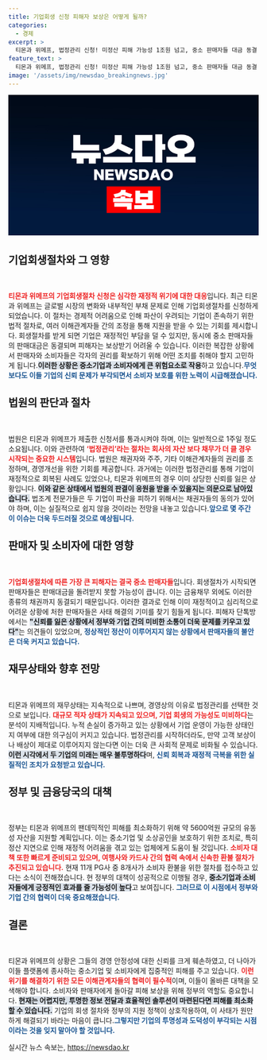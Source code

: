 ```yaml
---
title: 기업회생 신청 피해자 보상은 어떻게 될까?
categories:
  - 경제
excerpt: >
  티몬과 위메프, 법정관리 신청! 미정산 피해 가능성 1조원 넘고, 중소 판매자들 대금 동결 위기. 소비자 환불 지연과 판매자 정산 문제로 사태가 심각해져, 법적 절차 성공도 불투명하다. 결국 피해자들 호소가 이어지고 있다.
feature_text: >
  티몬과 위메프, 법정관리 신청! 미정산 피해 가능성 1조원 넘고, 중소 판매자들 대금 동결 위기. 소비자 환불 지연과 판매자 정산 문제로 사태가 심각해져, 법적 절차 성공도 불투명하다. 결국 피해자들 호소가 이어지고 있다.
image: '/assets/img/newsdao_breakingnews.jpg'
---
```


<p><img src="/assets/img/newsdao_breakingnews.jpg" alt="pcversion 속보" /></p>

<h2 data-ke-size="size26">기업회생절차와 그 영향</h2>

<p data-ke-size="size16">&nbsp;</p>

<p><b><span style="color: #ee2323;">티몬과 위메프의 기업회생절차 신청은 심각한 재정적 위기에 대한 대응</span></b>입니다. 최근 티몬과 위메프는 글로벌 시장의 변화와 내부적인 부채 문제로 인해 기업회생절차를 신청하게 되었습니다. 이 절차는 경제적 어려움으로 인해 파산이 우려되는 기업이 존속하기 위한 법적 절차로, 여러 이해관계자들 간의 조정을 통해 지원을 받을 수 있는 기회를 제시합니다. 회생절차를 받게 되면 기업은 재정적인 부담을 덜 수 있지만, 동시에 중소 판매자들의 판매대금은 동결되며 피해자는 보상받기 어려울 수 있습니다. 이러한 복잡한 상황에서 판매자와 소비자들은 각자의 권리를 확보하기 위해 어떤 조치를 취해야 할지 고민하게 됩니다.<b><span style="background-color: #21538527;">이러한 상황은 중소기업과 소비자에게 큰 위험요소로 작용</span></b>하고 있습니다.<b><span style="color: #1a5490;">무엇보다도 이들 기업의 신뢰 문제가 부각되면서 소비자 보호를 위한 노력이 시급해졌습니다.</span></b></p>

<h2 data-ke-size="size26">법원의 판단과 절차</h2>

<p data-ke-size="size16">&nbsp;</p>

<p>법원은 티몬과 위메프가 제출한 신청서를 통과시켜야 하며, 이는 일반적으로 1주일 정도 소요됩니다. 이와 관련하여 <b><span style="color: #ee2323;">‘법정관리’라는 절차는 회사의 자산 보다 채무가 더 클 경우 시작되는 중요한 시스템</span></b>입니다. 법원은 채권자와 주주, 기타 이해관계자들의 권리를 조정하며, 경영개선을 위한 기회를 제공합니다. 과거에는 이러한 법정관리를 통해 기업이 재정적으로 회복된 사례도 있었으나, 티몬과 위메프의 경우 이미 상당한 신뢰를 잃은 상황입니다. <b><span style="background-color: #21538527;">이와 같은 상태에서 법원의 판결이 응원을 받을 수 있을지는 의문으로 남아있습니다.</span></b> 법조계 전문가들은 두 기업이 파산을 피하기 위해서는 채권자들의 동의가 있어야 하며, 이는 실질적으로 쉽지 않을 것이라는 전망을 내놓고 있습니다.<b><span style="color: #1a5490;">앞으로 몇 주간 이 이슈는 더욱 두드러질 것으로 예상됩니다.</span></b></p>

<h2 data-ke-size="size26">판매자 및 소비자에 대한 영향</h2>

<p data-ke-size="size16">&nbsp;</p>

<p><b><span style="color: #ee2323;">기업회생절차에 따른 가장 큰 피해자는 결국 중소 판매자들</span></b>입니다. 회생절차가 시작되면 판매자들은 판매대금을 돌려받지 못할 가능성이 큽니다. 이는 금융채무 외에도 이러한 종류의 채권까지 동결되기 때문입니다. 이러한 결과로 인해 이미 재정적이고 심리적으로 어려운 상황에 처한 판매자들은 사태 해결의 기미를 찾기 힘들게 됩니다. 피해자 단톡방에서는 <b><span style="background-color: #21538527;">"신뢰를 잃은 상황에서 정부와 기업 간의 미비한 소통이 더욱 문제를 키우고 있다"</span></b>는 의견들이 있었으며, <b><span style="color: #1a5490;">정상적인 정산이 이루어지지 않는 상황에서 판매자들의 불안은 더욱 커지고 있습니다.</span></b></p>

<h2 data-ke-size="size26">재무상태와 향후 전망</h2>

<p data-ke-size="size16">&nbsp;</p>

<p>티몬과 위메프의 재무상태는 지속적으로 나쁘며, 경영상의 이유로 법정관리를 선택한 것으로 보입니다. <b><span style="color: #ee2323;">대규모 적자 상태가 지속되고 있으며, 기업 회생의 가능성도 미비하다</span></b>는 분석이 지배적입니다. 누적 손실이 증가하고 있는 상황에서 기업 운영이 가능한 상태인지 여부에 대한 의구심이 커지고 있습니다. 법정관리를 시작하더라도, 만약 고객 보상이나 배상이 제대로 이루어지지 않는다면 이는 더욱 큰 사회적 문제로 비화될 수 있습니다. <b><span style="background-color: #21538527;">이런 시각에서 두 기업의 미래는 매우 불투명하다</span></b>며, <b><span style="color: #1a5490;">신뢰 회복과 재정적 극복을 위한 실질적인 조치가 요청받고 있습니다.</span></b></p>

<h2 data-ke-size="size26">정부 및 금융당국의 대책</h2>

<p data-ke-size="size16">&nbsp;</p>

<p>정부는 티몬과 위메프의 팬데믹적인 피해를 최소화하기 위해 약 5600억원 규모의 유동성 자산을 지원할 계획입니다. 이는 중소기업 및 소상공인을 보호하기 위한 조치로, 특히 정산 지연으로 인해 재정적 어려움을 겪고 있는 업체에게 도움이 될 것입니다. <b><span style="color: #ee2323;">소비자 대책 또한 빠르게 준비되고 있으며, 여행사와 카드사 간의 협력 속에서 신속한 환불 절차가 추진되고 있습니다.</span></b> 현재 11개 PG사 중 8개사가 소비자 환불을 위한 절차를 접수하고 있다는 소식이 전해졌습니다. 현 정부의 대책이 성공적으로 이행될 경우, <b><span style="background-color: #21538527;">중소기업과 소비자들에게 긍정적인 효과를 줄 가능성이 높다</span></b>고 보여집니다. <b><span style="color: #1a5490;">그러므로 이 시점에서 정부와 기업 간의 협력이 더욱 중요해졌습니다.</span></b></p>

<h2 data-ke-size="size26">결론</h2>

<p data-ke-size="size16">&nbsp;</p>

<p>티몬과 위메프의 상황은 그들의 경영 안정성에 대한 신뢰를 크게 훼손하였고, 더 나아가 이들 플랫폼에 종사하는 중소기업 및 소비자에게 집중적인 피해를 주고 있습니다. <b><span style="color: #ee2323;">이런 위기를 해결하기 위한 모든 이해관계자들의 협력이 필수적</span></b>이며, 이들이 올바른 대책을 모색해야 합니다. 소비자와 판매자에게 돌아갈 피해 보상을 위해 정부의 역할도 중요합니다. <b><span style="background-color: #21538527;">현재는 어렵지만, 투명한 정보 전달과 효율적인 솔루션이 마련된다면 피해를 최소화할 수 있습니다.</span></b> 기업의 회생 절차와 정부의 지원 정책이 상호작용하여, 이 사태가 원만하게 해결되기 바라는 마음이 큽니다.<b><span style="color: #1a5490;">그렇지만 기업의 투명성과 도덕성이 부각되는 시점이라는 것을 잊지 말아야 할 것입니다.</span></b></p>
실시간 뉴스 속보는, <a href="https://newsdao.kr" rel="dofollow">https://newsdao.kr</a>


